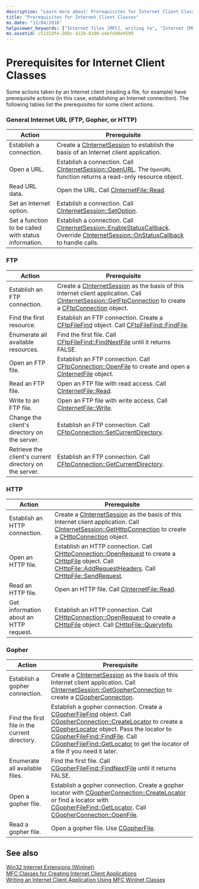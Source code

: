 ```yaml
---
description: "Learn more about: Prerequisites for Internet Client Classes"
title: "Prerequisites for Internet Client Classes"
ms.date: "11/04/2016"
helpviewer_keywords: ["Internet files [MFC], writing to", "Internet [MFC], connections", "FTP (File Transfer Protocol), MFC classes", "Gopher prerequisites [MFC]", "files [MFC], writing to", "classes [MFC], connections", "HTTP [MFC], prerequisites for Internet clients", "connections [MFC], classes for", "Internet client class prerequisites [MFC]", "files [MFC], reading", "URLs [MFC], Internet client applications", "prerequisites, Internet client classes [MFC]", "Gopher client applications [MFC]"]
ms.assetid: c51d1dfe-260c-4228-8100-e4efd90e9599
---
```

# Prerequisites for Internet Client Classes

Some actions taken by an Internet client (reading a file, for example) have prerequisite actions (in this case, establishing an Internet connection). The following tables list the prerequisites for some client actions.

### General Internet URL (FTP, Gopher, or HTTP)

|Action|Prerequisite|
|------------|------------------|
|Establish a connection.|Create a [CInternetSession](reference/cinternetsession-class.md) to establish the basis of an Internet client application.|
|Open a URL.|Establish a connection. Call [CInternetSession::OpenURL](reference/cinternetsession-class.md#openurl). The `OpenURL` function returns a read-only resource object.|
|Read URL data.|Open the URL. Call [CInternetFile::Read](reference/cinternetfile-class.md#read).|
|Set an Internet option.|Establish a connection. Call [CInternetSession::SetOption](reference/cinternetsession-class.md#setoption).|
|Set a function to be called with status information.|Establish a connection. Call [CInternetSession::EnableStatusCallback](reference/cinternetsession-class.md#enablestatuscallback). Override [CInternetSession::OnStatusCallback](reference/cinternetsession-class.md#onstatuscallback) to handle calls.|

### FTP

|Action|Prerequisite|
|------------|------------------|
|Establish an FTP connection.|Create a [CInternetSession](reference/cinternetsession-class.md) as the basis of this Internet client application. Call [CInternetSession::GetFtpConnection](reference/cinternetsession-class.md#getftpconnection) to create a [CFtpConnection](reference/cftpconnection-class.md) object.|
|Find the first resource.|Establish an FTP connection. Create a [CFtpFileFind](reference/cftpfilefind-class.md) object. Call [CFtpFileFind::FindFile](reference/cftpfilefind-class.md#findfile).|
|Enumerate all available resources.|Find the first file. Call [CFtpFileFind::FindNextFile](reference/cftpfilefind-class.md#findnextfile) until it returns FALSE.|
|Open an FTP file.|Establish an FTP connection. Call [CFtpConnection::OpenFile](reference/cftpconnection-class.md#openfile) to create and open a [CInternetFile](reference/cinternetfile-class.md) object.|
|Read an FTP file.|Open an FTP file with read access. Call [CInternetFile::Read](reference/cinternetfile-class.md#read).|
|Write to an FTP file.|Open an FTP file with write access. Call [CInternetFile::Write](reference/cinternetfile-class.md#write).|
|Change the client's directory on the server.|Establish an FTP connection. Call [CFtpConnection::SetCurrentDirectory](reference/cftpconnection-class.md#setcurrentdirectory).|
|Retrieve the client's current directory on the server.|Establish an FTP connection. Call [CFtpConnection::GetCurrentDirectory](reference/cftpconnection-class.md#getcurrentdirectory).|

### HTTP

|Action|Prerequisite|
|------------|------------------|
|Establish an HTTP connection.|Create a [CInternetSession](reference/cinternetsession-class.md) as the basis of this Internet client application. Call [CInternetSession::GetHttpConnection](reference/cinternetsession-class.md#gethttpconnection) to create a [CHttpConnection](reference/chttpconnection-class.md) object.|
|Open an HTTP file.|Establish an HTTP connection. Call [CHttpConnection::OpenRequest](reference/chttpconnection-class.md#openrequest) to create a [CHttpFile](reference/chttpfile-class.md) object. Call [CHttpFile::AddRequestHeaders](reference/chttpfile-class.md#addrequestheaders). Call [CHttpFile::SendRequest](reference/chttpfile-class.md#sendrequest).|
|Read an HTTP file.|Open an HTTP file. Call [CInternetFile::Read](reference/cinternetfile-class.md#read).|
|Get information about an HTTP request.|Establish an HTTP connection. Call [CHttpConnection::OpenRequest](reference/chttpconnection-class.md#openrequest) to create a [CHttpFile](reference/chttpfile-class.md) object. Call [CHttpFile::QueryInfo](reference/chttpfile-class.md#queryinfo).|

### Gopher

|Action|Prerequisite|
|------------|------------------|
|Establish a gopher connection.|Create a [CInternetSession](reference/cinternetsession-class.md) as the basis of this Internet client application. Call [CInternetSession::GetGopherConnection](reference/cinternetsession-class.md#getgopherconnection) to create a [CGopherConnection](reference/cgopherconnection-class.md).|
|Find the first file in the current directory.|Establish a gopher connection. Create a [CGopherFileFind](reference/cgopherfilefind-class.md) object. Call [CGopherConnection::CreateLocator](reference/cgopherconnection-class.md#createlocator) to create a [CGopherLocator](reference/cgopherlocator-class.md) object. Pass the locator to [CGopherFileFind::FindFile](reference/cgopherfilefind-class.md#findfile). Call [CGopherFileFind::GetLocator](reference/cgopherfilefind-class.md#getlocator) to get the locator of a file if you need it later.|
|Enumerate all available files.|Find the first file. Call [CGopherFileFind::FindNextFile](reference/cgopherfilefind-class.md#findnextfile) until it returns FALSE.|
|Open a gopher file.|Establish a gopher connection. Create a gopher locator with [CGopherConnection::CreateLocator](reference/cgopherconnection-class.md#createlocator) or find a locator with [CGopherFileFind::GetLocator](reference/cgopherfilefind-class.md#getlocator). Call [CGopherConnection::OpenFile](reference/cgopherconnection-class.md#openfile).|
|Read a gopher file.|Open a gopher file. Use [CGopherFile](reference/cgopherfile-class.md).|

## See also

[Win32 Internet Extensions (WinInet)](win32-internet-extensions-wininet.md)<br/>
[MFC Classes for Creating Internet Client Applications](mfc-classes-for-creating-internet-client-applications.md)<br/>
[Writing an Internet Client Application Using MFC WinInet Classes](writing-an-internet-client-application-using-mfc-wininet-classes.md)
